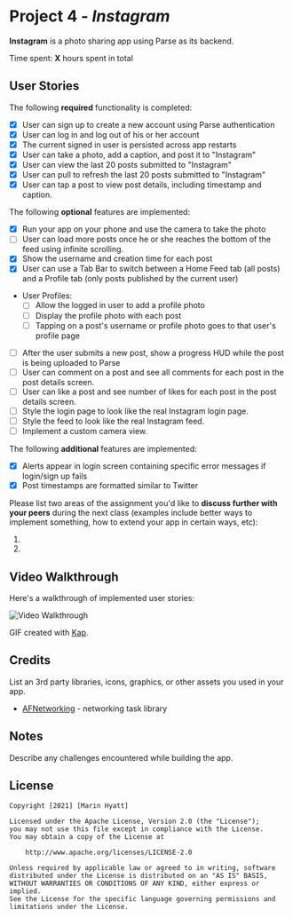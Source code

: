 # Project 4 - *Instagram*

**Instagram** is a photo sharing app using Parse as its backend.

Time spent: **X** hours spent in total

## User Stories

The following **required** functionality is completed:

- [x] User can sign up to create a new account using Parse authentication
- [x] User can log in and log out of his or her account
- [x] The current signed in user is persisted across app restarts
- [x] User can take a photo, add a caption, and post it to "Instagram"
- [x] User can view the last 20 posts submitted to "Instagram"
- [x] User can pull to refresh the last 20 posts submitted to "Instagram"
- [x] User can tap a post to view post details, including timestamp and caption.

The following **optional** features are implemented:

- [x] Run your app on your phone and use the camera to take the photo
- [ ] User can load more posts once he or she reaches the bottom of the feed using infinite scrolling.
- [x] Show the username and creation time for each post
- [x] User can use a Tab Bar to switch between a Home Feed tab (all posts) and a Profile tab (only posts published by the current user)
- User Profiles:
  - [ ] Allow the logged in user to add a profile photo
  - [ ] Display the profile photo with each post
  - [ ] Tapping on a post's username or profile photo goes to that user's profile page
- [ ] After the user submits a new post, show a progress HUD while the post is being uploaded to Parse
- [ ] User can comment on a post and see all comments for each post in the post details screen.
- [ ] User can like a post and see number of likes for each post in the post details screen.
- [ ] Style the login page to look like the real Instagram login page.
- [ ] Style the feed to look like the real Instagram feed.
- [ ] Implement a custom camera view.

The following **additional** features are implemented:

- [x] Alerts appear in login screen containing specific error messages if login/sign up fails
- [x] Post timestamps are formatted similar to Twitter

Please list two areas of the assignment you'd like to **discuss further with your peers** during the next class (examples include better ways to implement something, how to extend your app in certain ways, etc):

1.
2.

## Video Walkthrough

Here's a walkthrough of implemented user stories:

<img src='http://i.imgur.com/link/to/your/gif/file.gif' title='Video Walkthrough' width='' alt='Video Walkthrough' />

GIF created with [Kap](https://getkap.co/).

## Credits

List an 3rd party libraries, icons, graphics, or other assets you used in your app.

- [AFNetworking](https://github.com/AFNetworking/AFNetworking) - networking task library


## Notes

Describe any challenges encountered while building the app.

## License

    Copyright [2021] [Marin Hyatt]

    Licensed under the Apache License, Version 2.0 (the "License");
    you may not use this file except in compliance with the License.
    You may obtain a copy of the License at

        http://www.apache.org/licenses/LICENSE-2.0

    Unless required by applicable law or agreed to in writing, software
    distributed under the License is distributed on an "AS IS" BASIS,
    WITHOUT WARRANTIES OR CONDITIONS OF ANY KIND, either express or implied.
    See the License for the specific language governing permissions and
    limitations under the License.
